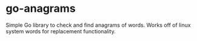 go-anagrams
===========

Simple Go library to check and find anagrams of words.  Works off of linux system words for replacement functionality.
